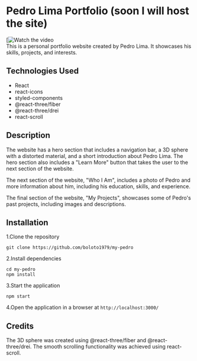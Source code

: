 # Pedro Lima Portfolio (soon I will host the site)<br/>
[![Watch the video](https://youtu.be/7lWAEkArbWo)<br/>
This is a personal portfolio website created by Pedro Lima. It showcases his skills, projects, and interests.

## Technologies Used

- React
- react-icons
- styled-components
- @react-three/fiber
- @react-three/drei
- react-scroll

## Description
The website has a hero section that includes a navigation bar, a 3D sphere with a distorted material, and a short introduction about Pedro Lima. The hero section also includes a "Learn More" button that takes the user to the next section of the website.

The next section of the website, "Who I Am", includes a photo of Pedro and more information about him, including his education, skills, and experience.

The final section of the website, "My Projects", showcases some of Pedro's past projects, including images and descriptions.

## Installation
1.Clone the repository
<div><code>git clone https://github.com/boloto1979/my-pedro</code></div>

2.Install dependencies
<div><code>cd my-pedro</code></div>
<div><code>npm install</code></div>

3.Start the application
<div><code>npm start</code></div>

4.Open the application in a browser at `http://localhost:3000/`

## Credits
The 3D sphere was created using @react-three/fiber and @react-three/drei.
The smooth scrolling functionality was achieved using react-scroll.



